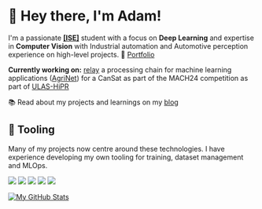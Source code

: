 # 👋 Hey there, I'm Adam!

I'm a passionate [**[ISE]**](https://software-engineering.ie) student with a focus on **Deep Learning** and expertise in **Computer Vision** with Industrial automation and Automotive perception experience on high-level projects. 💼 [Portfolio](https://bxrne.com)


**Currently working on:** [relay](https://github.com/ULAS-HiPR/relay) a processing chain for machine learning applications ([AgriNet](https://github.com/ULAS-HiPR/AI-Utils)) for a CanSat as part of the MACH24 competition as part of [ULAS-HiPR](https://github.com/ULAS-HiPR)

📚 Read about my projects and learnings on my [blog](https://bxrne.com/posts)

## 🔧 Tooling

Many of my projects now centre around these technologies. I have experience developing my own tooling for training, dataset management and MLOps.

![](https://img.shields.io/badge/-Python-333?style=flat-square&logo=Python&logoColor=fff)
![](https://img.shields.io/badge/-C/C++-c14438?style=flat-square&logo=C&logoColor=fff)
![](https://img.shields.io/badge/-PyTorch-e34f26?style=flat-square&logo=PyTorch&logoColor=fff)
![](https://img.shields.io/badge/-TensorRT-4d4d4d?style=flat-square&logo=nvidia&logoColor=fff)
![](https://img.shields.io/badge/-ONNX-269539?style=flat-square&logo=onnx&logoColor=fff)

[![My GitHub Stats](https://github-readme-stats.vercel.app/api/?username=theadambyrne&count_private=true&theme=tokyonight&showicons=true)]()
